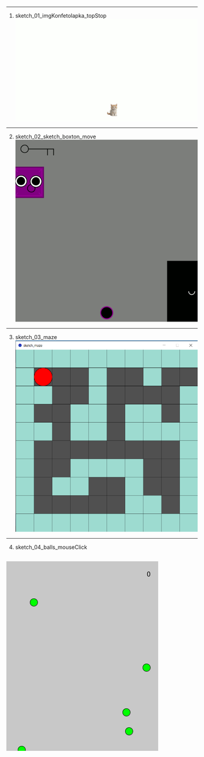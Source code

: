 ---------------------------------------
1. sketch_01_imgKonfetolapka_topStop
![alt text](https://github.com/yaAlisaZhukova/processingLessons/blob/main/sketch_01_imgKonfetolapka_topStop/how/konfMove.gif?raw=true)
-----------------------------------------
2. sketch_02_sketch_boxton_move
![alt text](https://github.com/yaAlisaZhukova/processingLessons/blob/main/sketch_02_sketch_boxton_move/how/boxton_move.gif?raw=true)
---------------------------------------
3. sketch_03_maze
![alt text](https://github.com/yaAlisaZhukova/processingLessons/blob/main/sketch_03_maze/how/maze.png?raw=true)
---------------------------------------
4. sketch_04_balls_mouseClick
    
![alt text](https://github.com/yaAlisaZhukova/processingLessons/blob/main/sketch_04_balls_mouseClick/how/ball_list_mouseClick.gif?raw=true)
---------------------------------------
